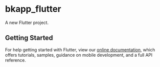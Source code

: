 # bkapp_flutter

A new Flutter project.

## Getting Started

For help getting started with Flutter, view our
[online documentation](https://flutter.dev/docs), which offers tutorials,
samples, guidance on mobile development, and a full API reference.
